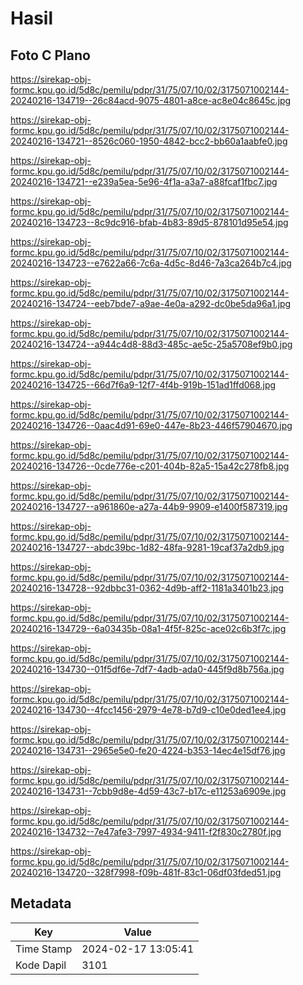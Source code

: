 # Hasil

## Foto C Plano

https://sirekap-obj-formc.kpu.go.id/5d8c/pemilu/pdpr/31/75/07/10/02/3175071002144-20240216-134719--26c84acd-9075-4801-a8ce-ac8e04c8645c.jpg

https://sirekap-obj-formc.kpu.go.id/5d8c/pemilu/pdpr/31/75/07/10/02/3175071002144-20240216-134721--8526c060-1950-4842-bcc2-bb60a1aabfe0.jpg

https://sirekap-obj-formc.kpu.go.id/5d8c/pemilu/pdpr/31/75/07/10/02/3175071002144-20240216-134721--e239a5ea-5e96-4f1a-a3a7-a88fcaf1fbc7.jpg

https://sirekap-obj-formc.kpu.go.id/5d8c/pemilu/pdpr/31/75/07/10/02/3175071002144-20240216-134723--8c9dc916-bfab-4b83-89d5-878101d95e54.jpg

https://sirekap-obj-formc.kpu.go.id/5d8c/pemilu/pdpr/31/75/07/10/02/3175071002144-20240216-134723--e7622a66-7c6a-4d5c-8d46-7a3ca264b7c4.jpg

https://sirekap-obj-formc.kpu.go.id/5d8c/pemilu/pdpr/31/75/07/10/02/3175071002144-20240216-134724--eeb7bde7-a9ae-4e0a-a292-dc0be5da96a1.jpg

https://sirekap-obj-formc.kpu.go.id/5d8c/pemilu/pdpr/31/75/07/10/02/3175071002144-20240216-134724--a944c4d8-88d3-485c-ae5c-25a5708ef9b0.jpg

https://sirekap-obj-formc.kpu.go.id/5d8c/pemilu/pdpr/31/75/07/10/02/3175071002144-20240216-134725--66d7f6a9-12f7-4f4b-919b-151ad1ffd068.jpg

https://sirekap-obj-formc.kpu.go.id/5d8c/pemilu/pdpr/31/75/07/10/02/3175071002144-20240216-134726--0aac4d91-69e0-447e-8b23-446f57904670.jpg

https://sirekap-obj-formc.kpu.go.id/5d8c/pemilu/pdpr/31/75/07/10/02/3175071002144-20240216-134726--0cde776e-c201-404b-82a5-15a42c278fb8.jpg

https://sirekap-obj-formc.kpu.go.id/5d8c/pemilu/pdpr/31/75/07/10/02/3175071002144-20240216-134727--a961860e-a27a-44b9-9909-e1400f587319.jpg

https://sirekap-obj-formc.kpu.go.id/5d8c/pemilu/pdpr/31/75/07/10/02/3175071002144-20240216-134727--abdc39bc-1d82-48fa-9281-19caf37a2db9.jpg

https://sirekap-obj-formc.kpu.go.id/5d8c/pemilu/pdpr/31/75/07/10/02/3175071002144-20240216-134728--92dbbc31-0362-4d9b-aff2-1181a3401b23.jpg

https://sirekap-obj-formc.kpu.go.id/5d8c/pemilu/pdpr/31/75/07/10/02/3175071002144-20240216-134729--6a03435b-08a1-4f5f-825c-ace02c6b3f7c.jpg

https://sirekap-obj-formc.kpu.go.id/5d8c/pemilu/pdpr/31/75/07/10/02/3175071002144-20240216-134730--01f5df6e-7df7-4adb-ada0-445f9d8b756a.jpg

https://sirekap-obj-formc.kpu.go.id/5d8c/pemilu/pdpr/31/75/07/10/02/3175071002144-20240216-134730--4fcc1456-2979-4e78-b7d9-c10e0ded1ee4.jpg

https://sirekap-obj-formc.kpu.go.id/5d8c/pemilu/pdpr/31/75/07/10/02/3175071002144-20240216-134731--2965e5e0-fe20-4224-b353-14ec4e15df76.jpg

https://sirekap-obj-formc.kpu.go.id/5d8c/pemilu/pdpr/31/75/07/10/02/3175071002144-20240216-134731--7cbb9d8e-4d59-43c7-b17c-e11253a6909e.jpg

https://sirekap-obj-formc.kpu.go.id/5d8c/pemilu/pdpr/31/75/07/10/02/3175071002144-20240216-134732--7e47afe3-7997-4934-9411-f2f830c2780f.jpg

https://sirekap-obj-formc.kpu.go.id/5d8c/pemilu/pdpr/31/75/07/10/02/3175071002144-20240216-134720--328f7998-f09b-481f-83c1-06df03fded51.jpg


## Metadata

| Key        | Value               |
| ---------- | ------------------- |
| Time Stamp | 2024-02-17 13:05:41 |
| Kode Dapil | 3101                |



